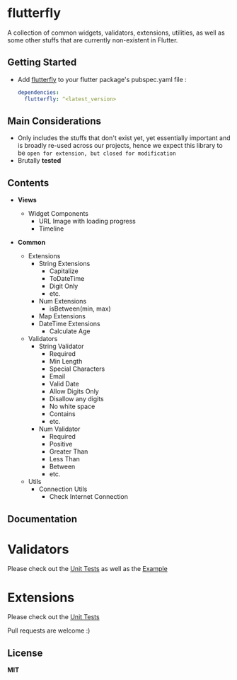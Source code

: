 # flutterfly

A collection of common widgets, validators, extensions, utilities, as well as some other stuffs that are currently non-existent in Flutter.

## Getting Started

- Add [flutterfly](https://pub.dev/packages/flutterfly) to your flutter package's pubspec.yaml file :

  ```yaml
  dependencies:
    flutterfly: ^<latest_version>
  ```

## Main Considerations

- Only includes the stuffs that don't exist yet, yet essentially important and is broadly re-used across our projects, hence we expect this library to be `open for extension, but closed for modification`
- Brutally **tested**

## Contents

- **Views**

  - Widget Components
    - URL Image with loading progress
    - Timeline

- **Common**

  - Extensions
    - String Extensions
      - Capitalize
      - ToDateTime
      - Digit Only
      - etc.
    - Num Extensions
      - isBetween(min, max)
    - Map Extensions
    - DateTime Extensions
      - Calculate Age
  - Validators
    - String Validator
      - Required
      - Min Length
      - Special Characters
      - Email
      - Valid Date
      - Allow Digits Only
      - Disallow any digits
      - No white space
      - Contains
      - etc.
    - Num Validator
      - Required
      - Positive
      - Greater Than
      - Less Than
      - Between
      - etc.
  - Utils
    - Connection Utils
      - Check Internet Connection

## Documentation

# Validators

Please check out the [Unit Tests](https://github.com/wowsomeco/flutterfly/blob/master/test/validators_test.dart) as well as the [Example](https://github.com/wowsomeco/flutterfly/blob/master/example/lib/home_page.dart)

# Extensions

Please check out the [Unit Tests](https://github.com/wowsomeco/flutterfly/blob/master/test/extensions_test.dart)

Pull requests are welcome :)

## License

**MIT**
